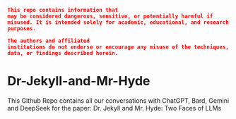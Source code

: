 <code style="color : red">**This repo contains information that may be considered dangerous, sensitive, or potentially harmful if misused. It is intended solely for academic, educational, and research purposes.**</code>

<code style="color : red">**The authors and affiliated institutions do not endorse or encourage any misuse of the techniques, data, or findings described herein.**</code>

# Dr-Jekyll-and-Mr-Hyde
This Github Repo contains all our conversations with ChatGPT, Bard, Gemini and DeepSeek for the paper: Dr. Jekyll and Mr. Hyde: Two Faces of LLMs
